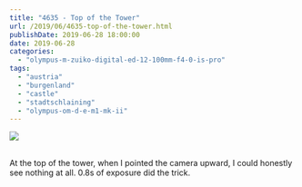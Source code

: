 ```yaml
---
title: "4635 - Top of the Tower"
url: /2019/06/4635-top-of-the-tower.html
publishDate: 2019-06-28 18:00:00
date: 2019-06-28
categories: 
  - "olympus-m-zuiko-digital-ed-12-100mm-f4-0-is-pro"
tags: 
  - "austria"
  - "burgenland"
  - "castle"
  - "stadtschlaining"
  - "olympus-om-d-e-m1-mk-ii"
---
```

<div class="container">
<div class="center"><a target="_blank" href="https://d25zfm9zpd7gm5.cloudfront.net/1200x1200/2018/20180402_121156_lr.jpg"><img class="webfeedsFeaturedVisual" src="https://d25zfm9zpd7gm5.cloudfront.net/0600x0600/2018/20180402_121156_lr.jpg" /></a></div>
</div>
<br />

At the top of the tower, when I pointed the camera upward, I could
honestly see nothing at all. 0.8s of exposure did the trick.